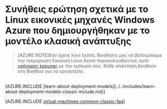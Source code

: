 <properties
    pageTitle="Συνήθεις ερωτήσεις για κλασική ΣΠΣ | Microsoft Azure"
    description="Απαντήσεις σε ορισμένες συνήθεις ερωτήσεις σχετικά με το Azure Linux εικονικές μηχανές που δημιουργήθηκαν με το μοντέλο κλασική ανάπτυξης."
    services="virtual-machines-linux"
    documentationCenter=""
    authors="cynthn"
    manager="timlt"
    editor=""
    tags="azure-service-management"/>

<tags
    ms.service="virtual-machines-linux"
    ms.workload="infrastructure-services"
    ms.tgt_pltfrm="vm-linux"
    ms.devlang="na"
    ms.topic="article"
    ms.date="07/28/2016"
    ms.author="cynthn"/>

# <a name="frequently-asked-question-about-azure-linux-virtual-machines-created-with-the-classic-deployment-model"></a>Συνήθεις ερώτηση σχετικά με το Linux εικονικές μηχανές Windows Azure που δημιουργήθηκαν με το μοντέλο κλασική ανάπτυξης

> [AZURE.NOTE]Εάν έχετε λίγα λεπτά, Βοηθήστε μας να βελτιώσουμε την τεκμηρίωση Εικονική Linux Azure παρακολουθώντας αυτό [γρήγορης έρευνας](https://aka.ms/linuxdocsurvey) με την εμπειρία σας. Κάθε απάντηση βοηθούν στη Βοήθεια για να εργαστείτε.
<br />
[AZURE.INCLUDE [learn-about-deployment-models](../../includes/learn-about-deployment-models-classic-include.md)]

[AZURE.INCLUDE [virtual-machines-common-classic-faq](../../includes/virtual-machines-common-classic-faq.md)]
